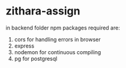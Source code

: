 # zithara-assign

in backend folder npm packages required are:
1. cors for handling errors in browser
2. express
3. nodemon for continuous compiling
4. pg for postgresql
